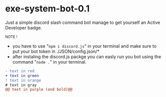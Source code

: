 # exe-system-bot-0.1
Just a simple discord slash command bot manage to get yourself an Active Developer badge.

<sub>NOTE !</sub>

* you have to use "`npm i discord.js`" in your terminal and make sure to put your bot token in ./JSON/config.json/*
* after instaling the discord.js packge you can easly run you bot using the command "`node .`" in your terminal.

```diff
- text in red
+ text in green
! text in orange
# text in gray
@@ text in purple (and bold)@@
```
